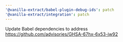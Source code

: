 ```yaml
---
'@vanilla-extract/babel-plugin-debug-ids': patch
'@vanilla-extract/integration': patch
---
```


Update Babel dependencies to address https://github.com/advisories/GHSA-67hx-6x53-jw92
